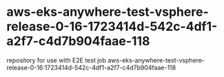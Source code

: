 # aws-eks-anywhere-test-vsphere-release-0-16-1723414d-542c-4df1-a2f7-c4d7b904faae-118
repository for use with E2E test job aws-eks-anywhere-test-vsphere-release-0-16:1723414d-542c-4df1-a2f7-c4d7b904faae-118
